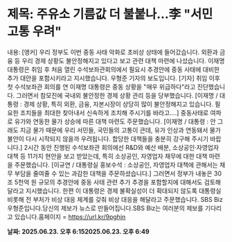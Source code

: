 # **제목: 주유소 기름값 더 불붙나…李 "서민 고통 우려"**

  내용: [앵커] 우리 정부도 이번 중동 사태 악화로 초비상 상태에 들어갔습니다. 외환과 금융 등 우리 경제 상황도 불안정해지고 있다고 보고 관련 대책 마련에 나섰습니다. 이재명 대통령은 취임 후 처음 열린 수석보좌관회의에서 필요시 추경안에 중동 사태에 대비한 추가 대안을 포함시키라고 지시했습니다. 우형준 기자의 보도입니다. [기자] 취임 이후 첫 수석보좌관 회의를 연 이재명 대통령은 중동 상황을 "매우 위급하다"라고 진단했습니다. 그러면서 참모진에 국내외 불안정한 경제 상황 관리 등을 당부했습니다. [이재명 / 대통령 : 경제 상황, 특히 외환, 금융, 자본시장이 상당히 많이 불안정해지고 있습니다. 필요한 조치들을 최대한 찾아내서 신속하게 조치해 주시기를 바라고….] 중동사태로 여파로 유가와 연동한 물가 상승에 따른 대책 마련도 주문했습니다. [이재명 / 대통령 : 안 그래도 지금 물가 때문에 우리 서민들, 국민들의 고통이 큰데, 유가 인상과 연동돼서 물가 불안이 다시 시작되지 않을까 우려됩니다. 합당한 대책들을 충분히 강구해 주시기 바랍니다.] 2시간 동안 진행된 수석보좌관 회의에선 R&D와 예산 배분, 소상공인·자영업자 대책 등 11가지 현안을 보고 받았는데, 특히 소상공인, 자영업자 채무에 대한 대책 마련을 주문했습니다. [이규연 / 대통령실 홍보수석 : 소상공인, 자영업자 대책에 관해서는 채무 부담을 줄여줄 수 있는 과감한 대책을 주문하셨습니다.] 그러면서 정부가 내놓은 30조 5천억 원 규모의 추경안에 중동 사태 관련 추가 추경을 포함할지에 대해서도 검토해 달라고 지시했습니다. 한편 이 대통령은 경제 불확실성이 더 확대되지 않도록 대통령실 비롯해 전 부처가 비상 대응 체계를 갖춰 비상 대응을 해달라고 주문했습니다. SBS Biz 우형준입니다.당신의 제보가 뉴스로 만들어집니다.SBS Biz는 여러분의 제보를 기다리고 있습니다.홈페이지 = https://url.kr/9pghjn

  **날짜: 2025.06.23. 오후 6:152025.06.23. 오후 6:49**